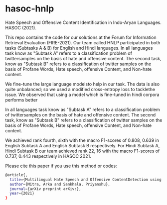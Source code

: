 # hasoc-hnlp
Hate Speech and Offensive Content Identification in Indo-Aryan Languages.
HASOC (2021).



This repo contains the code for our solutions at the Forum for Information Retrieval Evaluation (FIRE-2021). Our team called HNLP participated in both tasks (Subtasks A & B) for English and Hindi languages. In all languages task know as "Subtask A" refers to a classification problem of twittersamples on the basis of hate and offensive content. The second task, know as "Subtask B" refers to a classification of twitter samples on the basis of Profane Words, Hate speech, offensive Content, and Non-hate content.


We fine-tune the large language modelsto help in our task. The data is also quite unbalanced; so we used a modified cross-entropy loss to tacklethe issue. We observed that using a model which is fine-tuned in hindi corpora performs better

In all languages task know as "Subtask A" refers to a classification problem of twittersamples on the basis of hate and offensive content. The second task, know as "Subtask B" refers to a classification of twitter samples on the basis of Profane Words, Hate speech, offensive Content, and Non-hate content.

We achieved rank fourth, sixth with the macro F1-scores of 0.808, 0.639 in English Subtask A and English Subtask B respectively. For Hindi Subtask A, Hindi Subtask B our team achieved rank 22, 16 with the macro F1-scores of 0.737, 0.443 respectively in HASOC 2021.


Please cite this paper if you use this method or codes:
```sh
@article{,
  title={Multilingual Hate Speech and Offensive ContentDetection using Modified Cross-entropy Loss},
  author={Mitra, Arka and Sankhala, Priyanshu},
  journal={arXiv preprint arXiv:},
  year={2021}
}
